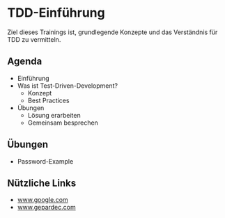 # TDD-Einführung

Ziel dieses Trainings ist, grundlegende Konzepte und das Verständnis für TDD zu vermitteln. 

## Agenda

- Einführung
- Was ist Test-Driven-Development?
    - Konzept
    - Best Practices
- Übungen
    - Lösung erarbeiten
    - Gemeinsam besprechen

## Übungen

- Password-Example


## Nützliche Links

- www.google.com
- www.gepardec.com
